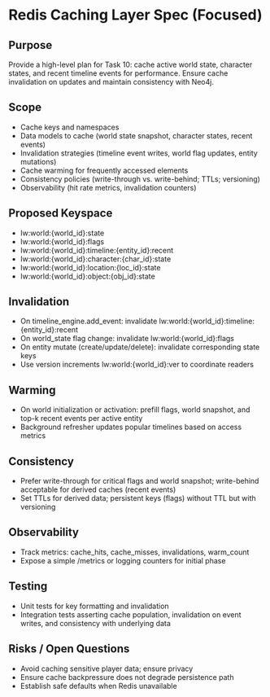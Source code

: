 # Redis Caching Layer Spec (Focused)

## Purpose
Provide a high-level plan for Task 10: cache active world state, character states, and recent timeline events for performance. Ensure cache invalidation on updates and maintain consistency with Neo4j.

## Scope
- Cache keys and namespaces
- Data models to cache (world state snapshot, character states, recent events)
- Invalidation strategies (timeline event writes, world flag updates, entity mutations)
- Cache warming for frequently accessed elements
- Consistency policies (write-through vs. write-behind; TTLs; versioning)
- Observability (hit rate metrics, invalidation counters)

## Proposed Keyspace
- lw:world:{world_id}:state
- lw:world:{world_id}:flags
- lw:world:{world_id}:timeline:{entity_id}:recent
- lw:world:{world_id}:character:{char_id}:state
- lw:world:{world_id}:location:{loc_id}:state
- lw:world:{world_id}:object:{obj_id}:state

## Invalidation
- On timeline_engine.add_event: invalidate lw:world:{world_id}:timeline:{entity_id}:recent
- On world_state flag change: invalidate lw:world:{world_id}:flags
- On entity mutate (create/update/delete): invalidate corresponding state keys
- Use version increments lw:world:{world_id}:ver to coordinate readers

## Warming
- On world initialization or activation: prefill flags, world snapshot, and top-k recent events per active entity
- Background refresher updates popular timelines based on access metrics

## Consistency
- Prefer write-through for critical flags and world snapshot; write-behind acceptable for derived caches (recent events)
- Set TTLs for derived data; persistent keys (flags) without TTL but with versioning

## Observability
- Track metrics: cache_hits, cache_misses, invalidations, warm_count
- Expose a simple /metrics or logging counters for initial phase

## Testing
- Unit tests for key formatting and invalidation
- Integration tests asserting cache population, invalidation on event writes, and consistency with underlying data

## Risks / Open Questions
- Avoid caching sensitive player data; ensure privacy
- Ensure cache backpressure does not degrade persistence path
- Establish safe defaults when Redis unavailable
